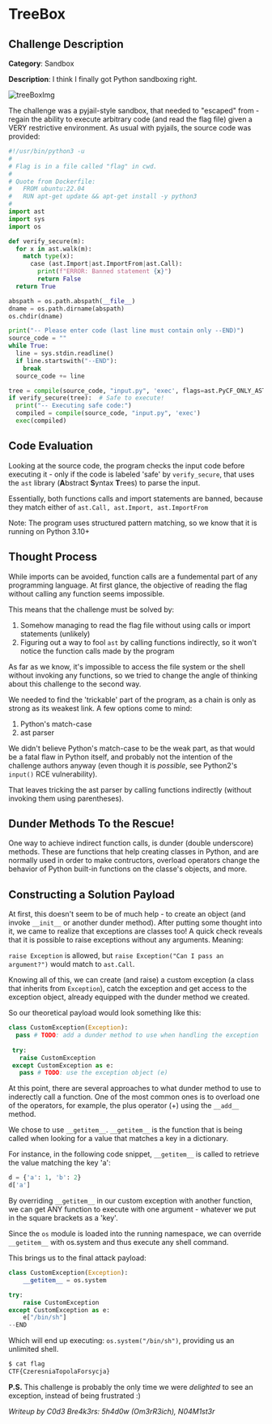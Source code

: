 # TreeBox

## Challenge Description
**Category**: Sandbox

**Description**: I think I finally got Python sandboxing right.

![treeBoxImg](https://user-images.githubusercontent.com/80763028/178986252-7533e86c-db02-47ca-b146-ad5584c6a692.jpg)

The challenge was a pyjail-style sandbox, that needed to "escaped" from - regain the ability to execute arbitrary code (and read the flag file) given a VERY restrictive environment. As usual with pyjails, the source code was provided:

```python
#!/usr/bin/python3 -u
#
# Flag is in a file called "flag" in cwd.
#
# Quote from Dockerfile:
#   FROM ubuntu:22.04
#   RUN apt-get update && apt-get install -y python3
#
import ast
import sys
import os

def verify_secure(m):
  for x in ast.walk(m):
    match type(x):
      case (ast.Import|ast.ImportFrom|ast.Call):
        print(f"ERROR: Banned statement {x}")
        return False
  return True

abspath = os.path.abspath(__file__)
dname = os.path.dirname(abspath)
os.chdir(dname)

print("-- Please enter code (last line must contain only --END)")
source_code = ""
while True:
  line = sys.stdin.readline()
  if line.startswith("--END"):
    break
  source_code += line

tree = compile(source_code, "input.py", 'exec', flags=ast.PyCF_ONLY_AST)
if verify_secure(tree):  # Safe to execute!
  print("-- Executing safe code:")
  compiled = compile(source_code, "input.py", 'exec')
  exec(compiled)
```

## Code Evaluation
Looking at the source code, the program checks the input code before executing it - only if the code is labeled 'safe' by ```verify_secure```,
that uses the ```ast``` library (**A**bstract **S**yntax **T**rees) to parse the input.

Essentially, both functions calls and import statements are banned, because they match either of ```ast.Call, ast.Import, ast.ImportFrom```

Note: The program uses structured pattern matching, so we know that it is running on Python 3.10+

## Thought Process

While imports can be avoided, function calls are a fundemental part of any programming language.
At first glance, the objective of reading the flag without calling any function seems impossible.

This means that the challenge must be solved by:
1. Somehow managing to read the flag file without using calls or import statements (unlikely)
2. Figuring out a way to fool ```ast``` by calling functions indirectly, so it won't notice the function calls made by the program

As far as we know, it's impossible to access the file system or the shell without invoking any functions, so we tried to change the angle of thinking about this challenge to the second way.

We needed to find the 'trickable' part of the program, as a chain is only as strong as its weakest link.
A few options come to mind:
1. Python's match-case
2. ast parser

We didn't believe Python's match-case to be the weak part, as that would be a fatal flaw in Python itself, and probably not the intention of the challenge authors anyway (even though it is *possible*, see Python2's ```input()``` RCE vulnerability).

That leaves tricking the ast parser by calling functions indirectly (without invoking them using parentheses).

## Dunder Methods To the Rescue!

One way to achieve indirect function calls, is dunder (double underscore) methods. These are functions that help creating classes in Python, and are normally used in order to make contructors, overload operators change the behavior of Python built-in functions on the classe's objects, and more.

## Constructing a Solution Payload
At first, this doesn't seem to be of much help - to create an object (and invoke ```__init__``` or another dunder method).
After putting some thought into it, we came to realize that exceptions are classes too! A quick check reveals that it is possible to raise exceptions without any arguments.
Meaning:

```raise Exception``` is allowed, but ```raise Exception("Can I pass an argument?")``` would match to ```ast.Call```.

Knowing all of this, we can create (and raise) a custom exception (a class that inherits from ```Exception```), catch the exception
and get access to the exception object, already equipped with the dunder method we created.

So our theoretical payload would look something like this:
```python
class CustomException(Exception):
  pass # TODO: add a dunder method to use when handling the exception
  
 try:
   raise CustomException
 except CustomException as e:
   pass # TODO: use the exception object (e)
```

At this point, there are several approaches to what dunder method to use to inderectly call a function. One of the most common ones is to overload one of the operators, for example, the plus operator (+) using the ```__add__``` method.

We chose to use ```__getitem__```.
```__getitem__``` is the function that is being called when looking for a value that matches a key in a dictionary.

For instance, in the following code snippet, ```__getitem__``` is called to retrieve the value matching the key 'a':
```python
d = {'a': 1, 'b': 2}
d['a']
```
By overriding ```__getitem__``` in our custom exception with another function, we can get ANY function to execute with one argument - whatever we put in the square brackets as a 'key'.

Since the ```os``` module is loaded into the running namespace, we can override ```__getitem__``` with os.system and thus execute any shell command.

This brings us to the final attack payload:
```python
class CustomException(Exception):
	__getitem__ = os.system

try:
	raise CustomException
except CustomException as e:
	e["/bin/sh"]
--END
```
Which will end up executing: ```os.system("/bin/sh")```, providing us an unlimited shell.
```bash
$ cat flag
CTF{CzeresniaTopolaForsycja}
```

**P.S.** This challenge is probably the only time we were *delighted* to see an exception, instead of being frustrated :)

*Writeup by C0d3 Bre4k3rs: 5h4d0w (Om3rR3ich), N04M1st3r*
